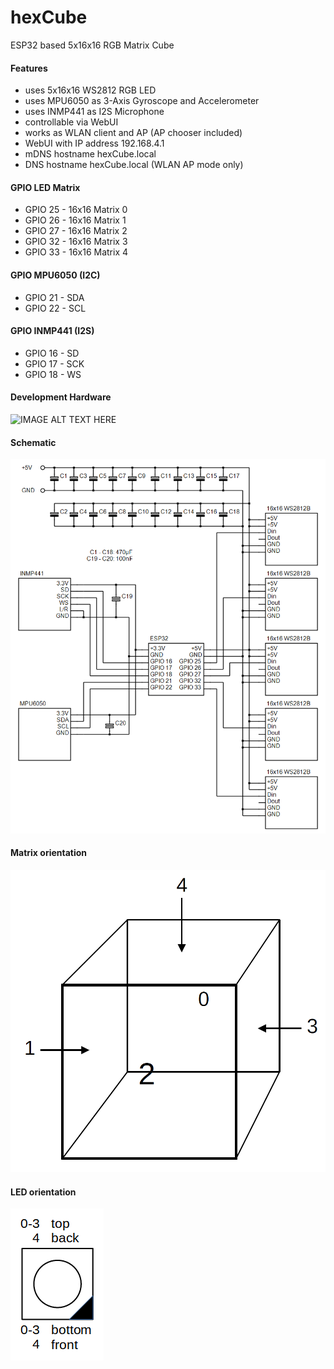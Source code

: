# hexCube
ESP32 based 5x16x16 RGB Matrix Cube
#### Features
* uses 5x16x16 WS2812 RGB LED
* uses MPU6050 as 3-Axis Gyroscope and Accelerometer
* uses INMP441 as I2S Microphone
* controllable via WebUI
* works as WLAN client and AP (AP chooser included)
* WebUI with IP address 192.168.4.1
* mDNS hostname hexCube.local
* DNS hostname hexCube.local (WLAN AP mode only)
#### GPIO LED Matrix
* GPIO 25 - 16x16 Matrix 0
* GPIO 26 - 16x16 Matrix 1
* GPIO 27 - 16x16 Matrix 2
* GPIO 32 - 16x16 Matrix 3
* GPIO 33 - 16x16 Matrix 4
#### GPIO MPU6050 (I2C)
* GPIO 21 - SDA
* GPIO 22 - SCL
#### GPIO INMP441 (I2S)
* GPIO 16 - SD
* GPIO 17 - SCK
* GPIO 18 - WS
#### Development Hardware
![IMAGE ALT TEXT HERE](documentation/hexCube_a.png)
#### Schematic
![IMAGE ALT TEXT HERE](documentation/hexCube.png)
#### Matrix orientation
![IMAGE ALT TEXT HERE](documentation/matrix_orientation.png)
#### LED orientation
![IMAGE ALT TEXT HERE](documentation/led_orientation.png)